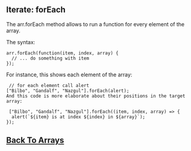 
## Iterate: forEach

The arr.forEach method allows to run a function for every element of the array.

The syntax:
```
arr.forEach(function(item, index, array) {
  // ... do something with item
});
```
For instance, this shows each element of the array:
```
 // for each element call alert
["Bilbo", "Gandalf", "Nazgul"].forEach(alert);
And this code is more elaborate about their positions in the target array:

 ["Bilbo", "Gandalf", "Nazgul"].forEach((item, index, array) => {
  alert(`${item} is at index ${index} in ${array}`);
});
```

## [Back To Arrays](../arrays.md)